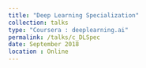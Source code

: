 ```yaml
---
title: "Deep Learning Specialization"
collection: talks
type: "Coursera : deeplearning.ai"
permalink: /talks/c_DLSpec
date: September 2018
location : Online
---
```

